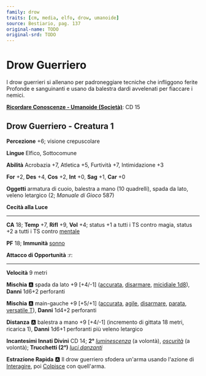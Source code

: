 ```yaml
---
family: drow
traits: [cm, media, elfo, drow, umanoide]
source: Bestiario, pag. 137
original-name: TODO
original-srd: TODO
---
```


# Drow Guerriero

I drow guerrieri si allenano per padroneggiare tecniche che infliggono ferite Profonde e sanguinanti e usano da balestra dardi avvelenati per fiaccare i nemici.

**[Ricordare Conoscenze - Umanoide (Società)](/azioni/ricordare-conoscenze)**: CD 15

## Drow Guerriero - Creatura 1

**Percezione** +6; visione crepuscolare

**Lingue** Elfico, Sottocomune

**Abilità** Acrobazia +7, Atletica +5, Furtività +7, Intimidazione +3

**For** +2, **Des** +4, **Cos** +2, **Int** +0, **Sag** +1, **Car** +0

**Oggetti** armatura di cuoio, balestra a mano (10 quadrelli), spada da lato, veleno letargico (2; *Manuale di Gioco* 587)

**Cecità alla Luce**

***

**CA** 18; **Temp** +7, **Rifl** +9, **Vol** +4; status +1 a tutti i TS contro magia, status +2 a tutti i TS contro [mentale](/tratti/mentale)

**PF** 18; **Immunità** [sonno](/tratti/sonno)

**Attacco di Opportunità** :r:

***

**Velocità** 9 metri

**Mischia** :a: spada da lato +9 \[+4/-1] ([accurata](/tratti/accurata), [disarmare](/tratti/disarmare), [micidiale 1d8](/tratti/micidiale)), **Danni** 1d6+2 perforanti

**Mischia** :a: main-gauche +9 \[+5/+1] ([accurata](/tratti/accurata), [agile](/tratti/agile), [disarmare](/tratti/disarmare), [parata](/tratti/parata), [versatile T](/tratti/versatile)), **Danni** 1d4+2 perforanti

**Distanza** :a: balestra a mano +9 \[+4/-1] (incremento di gittata 18 metri, ricarica 1), **Danni** 1d6+1 perforanti più veleno letargico

**Incantesimi Innati Divini** CD 14; **2°** *[luminescenza](/incantesimi/luminescenza)* (a volontà), *[oscurità](/incantesimi/oscurita)* (a volontà); **Trucchetti (2°)** *[luci danzanti](/incantesimi/luci-danzanti)*

**Estrazione Rapida** :a:  Il drow guerriero sfodera un'arma usando l'azione di [Interagire](/azioni/interagire), poi [Colpisce](/azioni/colpire) con quell'arma.
